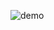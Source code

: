 ![demo]([https://github.com/ijeong1/swiftelevator/swiftelevator.gif](https://github.com/ijeong1/swiftelevator/blob/main/swiftelevator.gif))
